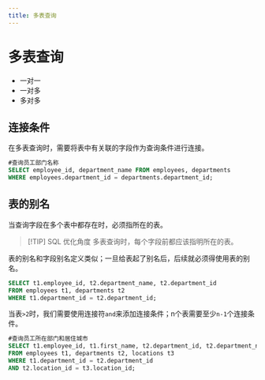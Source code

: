 ```yaml
---
title: 多表查询
---
```


# 多表查询

- 一对一
- 一对多
- 多对多

## 连接条件

在多表查询时，需要将表中有关联的字段作为查询条件进行连接。

```sql
#查询员工部门名称
SELECT employee_id, department_name FROM employees, departments
WHERE employees.department_id = departments.department_id;
```

## 表的别名

当查询字段在多个表中都存在时，必须指所在的表。

> [!TIP] SQL 优化角度
> 多表查询时，每个字段前都应该指明所在的表。

表的别名和字段别名定义类似；一旦给表起了别名后，后续就必须得使用表的别名。

```sql
SELECT t1.employee_id, t2.department_name, t2.department_id
FROM employees t1, departments t2
WHERE t1.department_id = t2.department_id;
```
当表`>2`时，我们需要使用连接符`and`来添加连接条件；n个表需要至少`n-1`个连接条件。

```sql
#查询员工所在部门和居住城市
SELECT t1.employee_id, t1.first_name, t2.department_id, t2.department_name, t3.location_id, t3.city
FROM employees t1, departments t2, locations t3
WHERE t1.department_id = t2.department_id
AND t2.location_id = t3.location_id;
```
